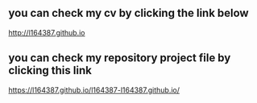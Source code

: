 ## you can check my cv by clicking the link below

 http://l164387.github.io

## you can check my repository project file by clicking this link
https://l164387.github.io/l164387-l164387.github.io/

